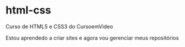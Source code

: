 # html-css
 Curso de HTML5 e CSS3 do CursoemVideo

Estou aprendedo a criar sites e agora vou gerenciar meus repositórios 